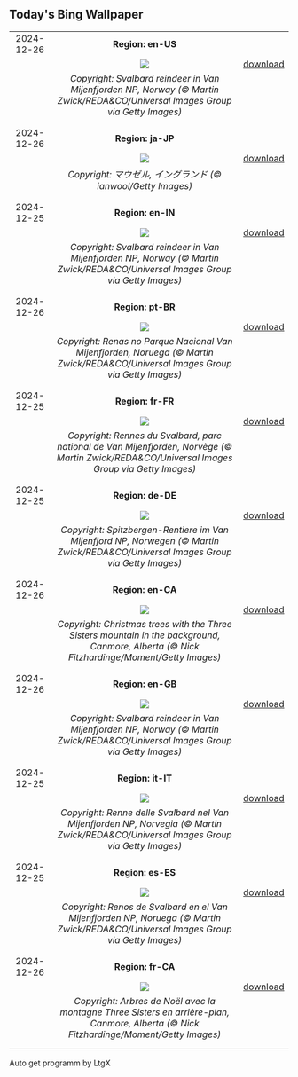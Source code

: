 ## Today's Bing Wallpaper
|      |      |      |
| :----: | :----: | :----: |
|2024-12-26|**Region: en-US**||
||![](https://www.bing.com/th?id=OHR.ReindeerTrio_EN-US1000272747_UHD.jpg&pid=hp&w=1152&h=648&rs=1&c=4)| [download](https://www.bing.com/th?id=OHR.ReindeerTrio_EN-US1000272747_UHD.jpg)|
||*Copyright: Svalbard reindeer in Van Mijenfjorden NP, Norway (© Martin Zwick/REDA&CO/Universal Images Group via Getty Images)*
||
|||
|2024-12-26|**Region: ja-JP**||
||![](https://www.bing.com/th?id=OHR.MouseholeXmas_JA-JP0779815955_UHD.jpg&pid=hp&w=1152&h=648&rs=1&c=4)| [download](https://www.bing.com/th?id=OHR.MouseholeXmas_JA-JP0779815955_UHD.jpg)|
||*Copyright: マウゼル, イングランド (© ianwool/Getty Images)*
||
|||
|2024-12-25|**Region: en-IN**||
||![](https://www.bing.com/th?id=OHR.ReindeerTrio_EN-IN0167081195_UHD.jpg&pid=hp&w=1152&h=648&rs=1&c=4)| [download](https://www.bing.com/th?id=OHR.ReindeerTrio_EN-IN0167081195_UHD.jpg)|
||*Copyright: Svalbard reindeer in Van Mijenfjorden NP, Norway (© Martin Zwick/REDA&CO/Universal Images Group via Getty Images)*
||
|||
|2024-12-26|**Region: pt-BR**||
||![](https://www.bing.com/th?id=OHR.ReindeerTrio_PT-BR1240066422_UHD.jpg&pid=hp&w=1152&h=648&rs=1&c=4)| [download](https://www.bing.com/th?id=OHR.ReindeerTrio_PT-BR1240066422_UHD.jpg)|
||*Copyright: Renas no Parque Nacional Van Mijenfjorden, Noruega (© Martin Zwick/REDA&CO/Universal Images Group via Getty Images)*
||
|||
|2024-12-25|**Region: fr-FR**||
||![](https://www.bing.com/th?id=OHR.ReindeerTrio_FR-FR3852495223_UHD.jpg&pid=hp&w=1152&h=648&rs=1&c=4)| [download](https://www.bing.com/th?id=OHR.ReindeerTrio_FR-FR3852495223_UHD.jpg)|
||*Copyright: Rennes du Svalbard, parc national de Van Mijenfjorden, Norvège (© Martin Zwick/REDA&CO/Universal Images Group via Getty Images)*
||
|||
|2024-12-25|**Region: de-DE**||
||![](https://www.bing.com/th?id=OHR.ReindeerTrio_DE-DE1704555391_UHD.jpg&pid=hp&w=1152&h=648&rs=1&c=4)| [download](https://www.bing.com/th?id=OHR.ReindeerTrio_DE-DE1704555391_UHD.jpg)|
||*Copyright: Spitzbergen-Rentiere im Van Mijenfjord NP, Norwegen (© Martin Zwick/REDA&CO/Universal Images Group via Getty Images)*
||
|||
|2024-12-26|**Region: en-CA**||
||![](https://www.bing.com/th?id=OHR.Christmas24_EN-CA4696082080_UHD.jpg&pid=hp&w=1152&h=648&rs=1&c=4)| [download](https://www.bing.com/th?id=OHR.Christmas24_EN-CA4696082080_UHD.jpg)|
||*Copyright: Christmas trees with the Three Sisters mountain in the background, Canmore, Alberta (© Nick Fitzhardinge/Moment/Getty Images)*
||
|||
|2024-12-26|**Region: en-GB**||
||![](https://www.bing.com/th?id=OHR.ReindeerTrio_EN-GB9048626587_UHD.jpg&pid=hp&w=1152&h=648&rs=1&c=4)| [download](https://www.bing.com/th?id=OHR.ReindeerTrio_EN-GB9048626587_UHD.jpg)|
||*Copyright: Svalbard reindeer in Van Mijenfjorden NP, Norway (© Martin Zwick/REDA&CO/Universal Images Group via Getty Images)*
||
|||
|2024-12-25|**Region: it-IT**||
||![](https://www.bing.com/th?id=OHR.ReindeerTrio_IT-IT1609765217_UHD.jpg&pid=hp&w=1152&h=648&rs=1&c=4)| [download](https://www.bing.com/th?id=OHR.ReindeerTrio_IT-IT1609765217_UHD.jpg)|
||*Copyright: Renne delle Svalbard nel Van Mijenfjorden NP, Norvegia (© Martin Zwick/REDA&CO/Universal Images Group via Getty Images)*
||
|||
|2024-12-25|**Region: es-ES**||
||![](https://www.bing.com/th?id=OHR.ReindeerTrio_ES-ES2505457663_UHD.jpg&pid=hp&w=1152&h=648&rs=1&c=4)| [download](https://www.bing.com/th?id=OHR.ReindeerTrio_ES-ES2505457663_UHD.jpg)|
||*Copyright: Renos de Svalbard en el Van Mijenfjorden NP, Noruega (© Martin Zwick/REDA&CO/Universal Images Group via Getty Images)*
||
|||
|2024-12-26|**Region: fr-CA**||
||![](https://www.bing.com/th?id=OHR.Christmas24_FR-CA6807039694_UHD.jpg&pid=hp&w=1152&h=648&rs=1&c=4)| [download](https://www.bing.com/th?id=OHR.Christmas24_FR-CA6807039694_UHD.jpg)|
||*Copyright: Arbres de Noël avec la montagne Three Sisters en arrière-plan, Canmore, Alberta (© Nick Fitzhardinge/Moment/Getty Images)*
||
|||

Auto get programm by LtgX

